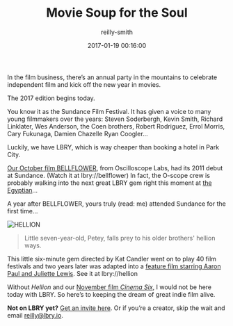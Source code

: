 ﻿---
author: reilly-smith
title: 'Movie Soup for the Soul'
date: '2017-01-19 00:16:00'
cover: 'sundance-banner.png'
---
In the film business, there’s an annual party in the mountains to celebrate independent film and kick off the new year in movies.

The 2017 edition begins today.

You know it as the Sundance Film Festival. It has given a voice to many young filmmakers over the years: Steven Soderbergh, Kevin Smith, Richard Linklater, Wes Anderson, the Coen brothers, Robert Rodriguez, Errol Morris, Cary Fukunaga, Damien Chazelle Ryan Coogler…

Luckily, we have LBRY, which is way cheaper than booking a hotel in Park City.

[Our October film BELLFLOWER](https://lbry.io/news/bellflower-movie), from Oscilloscope Labs, had its 2011 debut at Sundance. (Watch it at lbry://bellflower) In fact, the O-scope crew is probably walking into the next great LBRY gem right this moment at [the Egyptian](https://www.visitparkcity.com/listing/egyptian-theatre/15000/)...

A year after BELLFLOWER, yours truly (read: me) attended Sundance for the first time...

![HELLION](/img/news/sundance-inline.jpg)

>Little seven-year-old, Petey, falls prey to his older brothers' hellion ways.

This little six-minute gem directed by Kat Candler went on to play 40 film festivals and two years later was adapted into a [feature film starring Aaron Paul and Juliette Lewis](http://www.imdb.com/title/tt3186318/). See it at lbry://hellion

Without *Hellion* and our [November film *Cinema Six*](https://lbry.io/news/singletree), I would not be here today with LBRY. So here’s to keeping the dream of great indie film alive.

**Not on LBRY yet?** [Get an invite here](https://lbry.io/get). Or if you’re a creator, skip the wait and email reilly@lbry.io.
